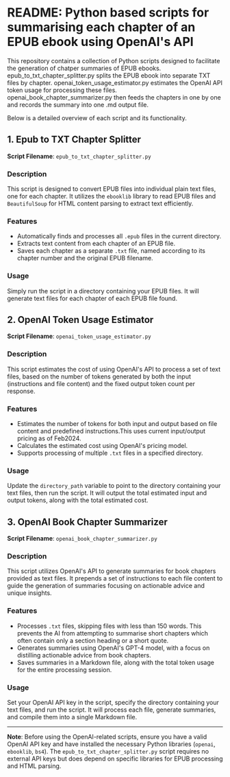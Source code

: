 # README: Python based scripts for summarising each chapter of an EPUB ebook using OpenAI's API

This repository contains a collection of Python scripts designed to facilitate the generation of chatper summaries of EPUB ebooks. epub_to_txt_chapter_splitter.py splits the EPUB ebook into separate TXT files by chapter. openai_token_usage_estimator.py estimates the OpenAI API token usage for processing these files. openai_book_chapter_summarizer.py then feeds the chapters in one by one and records the summary into one .md output file. 

Below is a detailed overview of each script and its functionality.

## 1. Epub to TXT Chapter Splitter

**Script Filename**: `epub_to_txt_chapter_splitter.py`

### Description
This script is designed to convert EPUB files into individual plain text files, one for each chapter. It utilizes the `ebooklib` library to read EPUB files and `BeautifulSoup` for HTML content parsing to extract text efficiently.

### Features
- Automatically finds and processes all `.epub` files in the current directory.
- Extracts text content from each chapter of an EPUB file.
- Saves each chapter as a separate `.txt` file, named according to its chapter number and the original EPUB filename.

### Usage
Simply run the script in a directory containing your EPUB files. It will generate text files for each chapter of each EPUB file found.

## 2. OpenAI Token Usage Estimator

**Script Filename**: `openai_token_usage_estimator.py`

### Description
This script estimates the cost of using OpenAI's API to process a set of text files, based on the number of tokens generated by both the input (instructions and file content) and the fixed output token count per response.

### Features
- Estimates the number of tokens for both input and output based on file content and predefined instructions.This uses current input/output pricing as of Feb2024.
- Calculates the estimated cost using OpenAI's pricing model.
- Supports processing of multiple `.txt` files in a specified directory.

### Usage
Update the `directory_path` variable to point to the directory containing your text files, then run the script. It will output the total estimated input and output tokens, along with the total estimated cost.

## 3. OpenAI Book Chapter Summarizer

**Script Filename**: `openai_book_chapter_summarizer.py`

### Description
This script utilizes OpenAI's API to generate summaries for book chapters provided as text files. It prepends a set of instructions to each file content to guide the generation of summaries focusing on actionable advice and unique insights.

### Features
- Processes `.txt` files, skipping files with less than 150 words. This prevents the AI from attempting to summarise short chapters which often contain only a section heading or a short quote.
- Generates summaries using OpenAI's GPT-4 model, with a focus on distilling actionable advice from book chapters.
- Saves summaries in a Markdown file, along with the total token usage for the entire processing session.

### Usage
Set your OpenAI API key in the script, specify the directory containing your text files, and run the script. It will process each file, generate summaries, and compile them into a single Markdown file.

---

**Note**: Before using the OpenAI-related scripts, ensure you have a valid OpenAI API key and have installed the necessary Python libraries (`openai`, `ebooklib`, `bs4`). The `epub_to_txt_chapter_splitter.py` script requires no external API keys but does depend on specific libraries for EPUB processing and HTML parsing.
